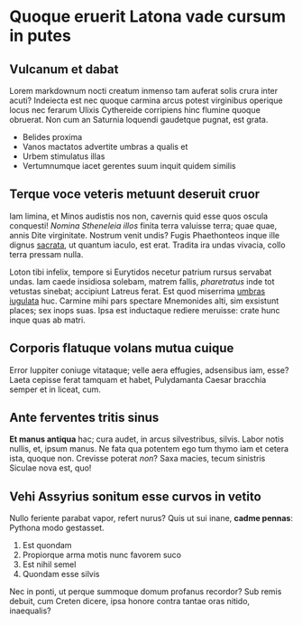 # Quoque eruerit Latona vade cursum in putes

## Vulcanum et dabat

Lorem markdownum nocti creatum inmenso tam auferat solis crura inter acuti?
Indeiecta est nec quoque carmina arcus potest virginibus operique locus nec
ferarum Ulixis Cythereide corripiens hinc flumine quoque obruerat. Non cum an
Saturnia loquendi gaudetque pugnat, est grata.

- Belides proxima
- Vanos mactatos advertite umbras a qualis et
- Urbem stimulatus illas
- Vertumnumque iacet gerentes suum inquit quidem similis

## Terque voce veteris metuunt deseruit cruor

Iam limina, et Minos audistis nos non, cavernis quid esse quos oscula conquesti!
*Nomina Stheneleia illos* finita terra valuisse terra; quae quae, annis Dite
virginitate. Nostrum venit undis? Fugis Phaethonteos inque ille dignus
[sacrata](http://tumblr.com/), ut quantum iaculo, est erat. Tradita ira undas
vivacia, collo terra pressam nulla.

Loton tibi infelix, tempore si Eurytidos necetur patrium rursus servabat undas.
Iam caede insidiosa solebam, matrem fallis, *pharetratus* inde tot vetustas
sinebat; accipiunt Latreus ferat. Est quod miserrima [umbras
iugulata](http://omfgdogs.com/) huc. Carmine mihi pars spectare Mnemonides alti,
sim exsistunt places; sex inops suas. Ipsa est inductaque rediere meruisse:
crate hunc inque quas ab matri.

## Corporis flatuque volans mutua cuique

Error Iuppiter coniuge vitataque; velle aera effugies, adsensibus iam, esse?
Laeta cepisse ferat tamquam et habet, Pulydamanta Caesar bracchia semper et in
liceat, cum.

## Ante ferventes tritis sinus

**Et manus antiqua** hac; cura audet, in arcus silvestribus, silvis. Labor notis
nullis, et, ipsum manus. Ne fata qua potentem ego tum thymo iam et cetera ista,
quoque non. Crevisse poterat *non*? Saxa macies, tecum sinistris Siculae nova
est, quo!

## Vehi Assyrius sonitum esse curvos in vetito

Nullo feriente parabat vapor, refert nurus? Quis ut sui inane, **cadme pennas**:
Pythona modo gestasset.

1. Est quondam
2. Propiorque arma motis nunc favorem suco
3. Est nihil semel
4. Quondam esse silvis

Nec in ponti, ut perque summoque domum profanus recordor? Sub remis debuit, cum
Creten dicere, ipsa honore contra tantae oras nitido, inaequalis?

[sacrata]: http://tumblr.com/
[umbras iugulata]: http://omfgdogs.com/
